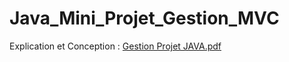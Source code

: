 # Java_Mini_Projet_Gestion_MVC
Explication et Conception : [Gestion Projet JAVA.pdf](https://github.com/Hamzaelghazouani1/Java_Mini_Projet_Gestion_MVC/files/7875760/Gestion.Projet.JAVA.pdf)
